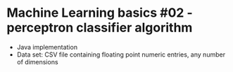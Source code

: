 # Machine Learning basics #02 - perceptron classifier algorithm
- Java implementation
- Data set: CSV file containing floating point numeric entries, any number of dimensions
